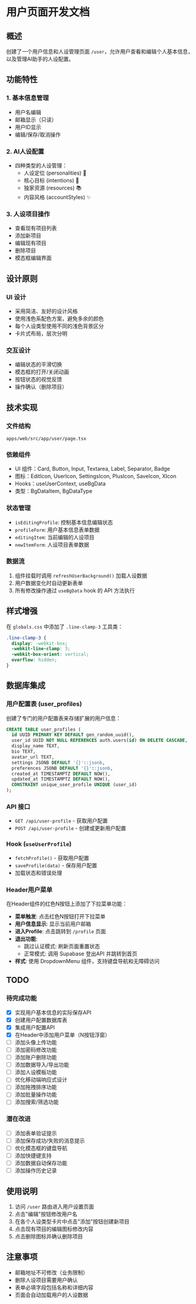 # 用户页面开发文档

## 概述

创建了一个用户信息和人设管理页面 `/user`，允许用户查看和编辑个人基本信息，以及管理AI助手的人设配置。

## 功能特性

### 1. 基本信息管理
- 用户名编辑
- 邮箱显示（只读）
- 用户ID显示
- 编辑/保存/取消操作

### 2. AI人设配置
- 四种类型的人设管理：
  - 人设定位 (personalities) 👤
  - 核心目标 (intentions) 🎯 
  - 独家资源 (resources) 📚
  - 内容风格 (accountStyles) ✨

### 3. 人设项目操作
- 查看现有项目列表
- 添加新项目
- 编辑现有项目
- 删除项目
- 模态框编辑界面

## 设计原则

### UI 设计
- 采用简洁、友好的设计风格
- 使用浅色系配色方案，避免多余的颜色
- 每个人设类型使用不同的浅色背景区分
- 卡片式布局，层次分明

### 交互设计
- 编辑状态的平滑切换
- 模态框的打开/关闭动画
- 按钮状态的视觉反馈
- 操作确认（删除项目）

## 技术实现

### 文件结构
```
apps/web/src/app/user/page.tsx
```

### 依赖组件
- UI 组件：Card, Button, Input, Textarea, Label, Separator, Badge
- 图标：EditIcon, UserIcon, SettingsIcon, PlusIcon, SaveIcon, XIcon
- Hooks：useUserContext, useBgData
- 类型：BgDataItem, BgDataType

### 状态管理
- `isEditingProfile`: 控制基本信息编辑状态
- `profileForm`: 用户基本信息表单数据
- `editingItem`: 当前编辑的人设项目
- `newItemForm`: 人设项目表单数据

### 数据流
1. 组件挂载时调用 `refreshUserBackground()` 加载人设数据
2. 用户数据变化时自动更新表单
3. 所有修改操作通过 `useBgData` hook 的 API 方法执行

## 样式增强

在 `globals.css` 中添加了 `.line-clamp-3` 工具类：
```css
.line-clamp-3 {
  display: -webkit-box;
  -webkit-line-clamp: 3;
  -webkit-box-orient: vertical;
  overflow: hidden;
}
```

## 数据库集成

### 用户配置表 (user_profiles)
创建了专门的用户配置表来存储扩展的用户信息：

```sql
CREATE TABLE user_profiles (
  id UUID PRIMARY KEY DEFAULT gen_random_uuid(),
  user_id UUID NOT NULL REFERENCES auth.users(id) ON DELETE CASCADE,
  display_name TEXT,
  bio TEXT,
  avatar_url TEXT,
  settings JSONB DEFAULT '{}'::jsonb,
  preferences JSONB DEFAULT '{}'::jsonb,
  created_at TIMESTAMPTZ DEFAULT NOW(),
  updated_at TIMESTAMPTZ DEFAULT NOW(),
  CONSTRAINT unique_user_profile UNIQUE (user_id)
);
```

### API 接口
- `GET /api/user-profile` - 获取用户配置
- `POST /api/user-profile` - 创建或更新用户配置

### Hook (`useUserProfile`)
- `fetchProfile()` - 获取用户配置
- `saveProfile(data)` - 保存用户配置
- 加载状态和错误处理

### Header用户菜单
在Header组件的红色N按钮上添加了下拉菜单功能：
- **菜单触发**: 点击红色N按钮打开下拉菜单
- **用户信息显示**: 显示当前用户邮箱
- **进入Profile**: 点击跳转到 `/profile` 页面
- **退出功能**: 
  - 跳过认证模式: 刷新页面重置状态
  - 正常模式: 调用 Supabase 登出API 并跳转到首页
- **样式**: 使用 DropdownMenu 组件，支持键盘导航和无障碍访问

## TODO

### 待完成功能
- [x] 实现用户基本信息的实际保存API
- [x] 创建用户配置数据库表
- [x] 集成用户配置API
- [x] 在Header中添加用户菜单（N按钮浮窗）
- [ ] 添加头像上传功能
- [ ] 添加密码修改功能
- [ ] 添加账户删除功能
- [ ] 添加数据导入/导出功能
- [ ] 添加人设模板功能
- [ ] 优化移动端响应式设计
- [ ] 添加拖拽排序功能
- [ ] 添加批量操作功能
- [ ] 添加搜索/筛选功能

### 潜在改进
- [ ] 添加表单验证提示
- [ ] 添加保存成功/失败的消息提示
- [ ] 优化模态框的键盘导航
- [ ] 添加快捷键支持
- [ ] 添加数据自动保存功能
- [ ] 添加操作历史记录

## 使用说明

1. 访问 `/user` 路由进入用户设置页面
2. 点击"编辑"按钮修改用户名
3. 在各个人设类型卡片中点击"添加"按钮创建新项目
4. 点击现有项目的编辑图标修改内容
5. 点击删除图标并确认删除项目

## 注意事项

- 邮箱地址不可修改（业务限制）
- 删除人设项目需要用户确认
- 表单必填字段包括名称和详细内容
- 页面会自动加载用户的人设数据 